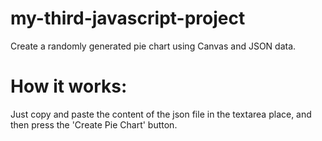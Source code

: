 # my-third-javascript-project

Create a randomly generated pie chart using Canvas and JSON data.

# How it works:
Just copy and paste the content of the json file in the textarea place, and then press the 'Create Pie Chart' button.
